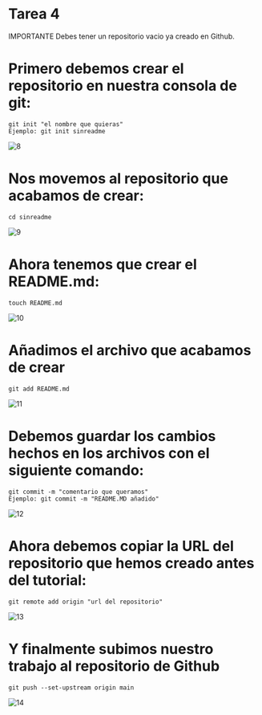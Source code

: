 # Tarea 4

IMPORTANTE
Debes tener un repositorio vacio ya creado en Github.

 # Primero debemos crear el repositorio en nuestra consola de git:
      
    git init "el nombre que quieras"
    Ejemplo: git init sinreadme
![8](https://github.com/hectorherediavidal/ejemplo-sin-readme/blob/main/img/8.PNG.jpg "")

# Nos movemos al repositorio que acabamos de crear:
    cd sinreadme
![9](https://github.com/hectorherediavidal/ejemplo-sin-readme/blob/main/img/9.PNG.jpg "")

# Ahora tenemos que crear el README.md:
    touch README.md
![10](https://github.com/hectorherediavidal/ejemplo-sin-readme/blob/main/img/10.PNG.jpg "")

# Añadimos el archivo que acabamos de crear
    git add README.md
![11](https://github.com/hectorherediavidal/ejemplo-sin-readme/blob/main/img/11.PNG.jpg "")

# Debemos guardar los cambios hechos en los archivos con el siguiente comando:
    git commit -m "comentario que queramos"
    Ejemplo: git commit -m "README.MD añadido"
![12](https://github.com/hectorherediavidal/ejemplo-sin-readme/blob/main/img/12.PNG.jpg "")

# Ahora debemos copiar la URL del repositorio que hemos creado antes del tutorial:
    git remote add origin "url del repositorio"
![13](https://github.com/hectorherediavidal/ejemplo-sin-readme/blob/main/img/13.PNG.jpg "")

# Y finalmente subimos nuestro trabajo al repositorio de Github
    git push --set-upstream origin main
![14](https://github.com/hectorherediavidal/ejemplo-sin-readme/blob/main/img/14.PNG.jpg "")
